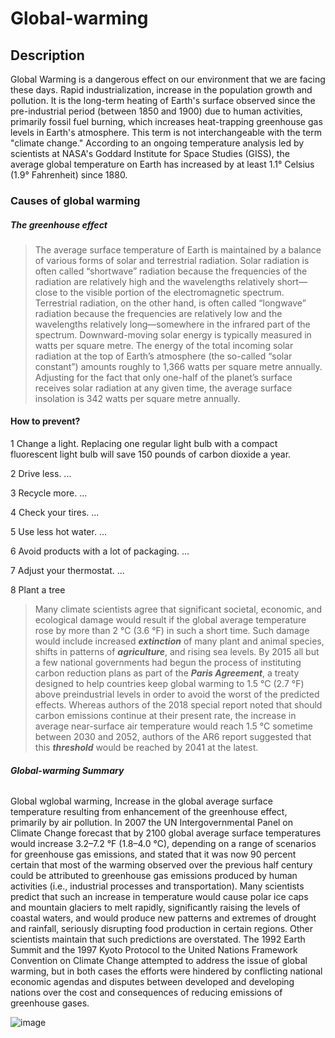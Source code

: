 # Global-warming
## Description
Global Warming is a dangerous effect on our environment that we are facing these days. Rapid industrialization, increase in the population growth and pollution.
It is the long-term heating of Earth's surface observed since the pre-industrial period (between 1850 and 1900) due to human activities, primarily fossil fuel burning, which increases heat-trapping greenhouse gas levels in Earth's atmosphere. This term is not interchangeable with the term "climate change."
According to an ongoing temperature analysis led by scientists at NASA's Goddard Institute for Space Studies (GISS), the average global temperature on Earth has increased by at least 1.1° Celsius (1.9° Fahrenheit) since 1880.

### Causes of global warming

##### The greenhouse effect

> The average surface temperature of Earth is maintained by a balance of various forms of solar and terrestrial radiation. Solar radiation is often called “shortwave” radiation because the frequencies of the radiation are relatively high and the wavelengths relatively short—close to the visible portion of the electromagnetic spectrum. Terrestrial radiation, on the other hand, is often called “longwave” radiation because the frequencies are relatively low and the wavelengths relatively long—somewhere in the infrared part of the spectrum. Downward-moving solar energy is typically measured in watts per square metre. The energy of the total incoming solar radiation at the top of Earth’s atmosphere (the so-called “solar constant”) amounts roughly to 1,366 watts per square metre annually. Adjusting for the fact that only one-half of the planet’s surface receives solar radiation at any given time, the average surface insolation is 342 watts per square metre annually.

#### How to prevent?
1 Change a light. Replacing one regular light bulb with a compact fluorescent light bulb will save 150 pounds of carbon dioxide a year.

2 Drive less. ...

3 Recycle more. ...

4 Check your tires. ...

5 Use less hot water. ...

6 Avoid products with a lot of packaging. ...

7 Adjust your thermostat. ...

8 Plant a tree

> Many climate scientists agree that significant societal, economic, and ecological damage would result if the global average temperature rose by more than 2 °C (3.6 °F) in such a short time. Such damage would include increased *__extinction__* of many plant and animal species, shifts in patterns of *__agriculture__*, and rising sea levels. By 2015 all but a few national governments had begun the process of instituting carbon reduction plans as part of the *__Paris Agreement__*, a treaty designed to help countries keep global warming to 1.5 °C (2.7 °F) above preindustrial levels in order to avoid the worst of the predicted effects. Whereas authors of the 2018 special report noted that should carbon emissions continue at their present rate, the increase in average near-surface air temperature would reach 1.5 °C sometime between 2030 and 2052, authors of the AR6 report suggested that this *__threshold__* would be reached by 2041 at the latest.

###### __Global-warming Summary__

Global wglobal warming, Increase in the global average surface temperature resulting from enhancement of the greenhouse effect, primarily by air pollution. In 2007 the UN Intergovernmental Panel on Climate Change forecast that by 2100 global average surface temperatures would increase 3.2–7.2 °F (1.8–4.0 °C), depending on a range of scenarios for greenhouse gas emissions, and stated that it was now 90 percent certain that most of the warming observed over the previous half century could be attributed to greenhouse gas emissions produced by human activities (i.e., industrial processes and transportation). Many scientists predict that such an increase in temperature would cause polar ice caps and mountain glaciers to melt rapidly, significantly raising the levels of coastal waters, and would produce new patterns and extremes of drought and rainfall, seriously disrupting food production in certain regions. Other scientists maintain that such predictions are overstated. The 1992 Earth Summit and the 1997 Kyoto Protocol to the United Nations Framework Convention on Climate Change attempted to address the issue of global warming, but in both cases the efforts were hindered by conflicting national economic agendas and disputes between developed and developing nations over the cost and consequences of reducing emissions of greenhouse gases.

![image](https://user-images.githubusercontent.com/119152778/206186227-c8787da1-3d52-49a7-a0df-11972b575c06.png)

